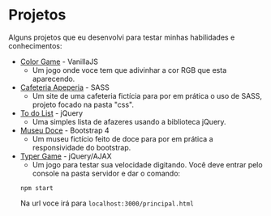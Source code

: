 # Projetos

Alguns projetos que eu desenvolvi para testar minhas habilidades e conhecimentos:

- [Color Game](https://guilhermerabelo.github.io/Projetos/ColorGame/colorGame.html) - VanillaJS
    - Um jogo onde voce tem que adivinhar a cor RGB que esta aparecendo.
- [Cafeteria Apeperia](https://guilhermerabelo.github.io/Projetos/Apeperia/index.html) - SASS
    - Um site de uma cafeteria fictícia para por em prática o uso de SASS, projeto focado na pasta "css".
- [To do List](https://guilhermerabelo.github.io/Projetos/Todo/Todo.html) - jQuery
    - Uma simples lista de afazeres usando a biblioteca jQuery.
- [Museu Doce](https://guilhermerabelo.github.io/Projetos/Museum/index.html) - Bootstrap 4
    - Um museu fictício feito de doce para por em prática a responsividade do bootstrap.
- [Typer Game](https://guilhermerabelo.github.io/Projetos/Museum/index.html) - jQuery/AJAX
    - Um jogo para testar sua velocidade digitando. Você deve entrar pelo console na pasta servidor e dar o comando:
    ```
    npm start
    ```
    Na url voce irá para `localhost:3000/principal.html`

